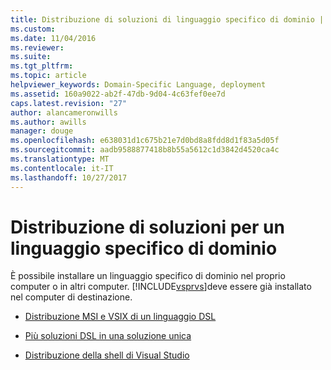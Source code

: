 ```yaml
---
title: Distribuzione di soluzioni di linguaggio specifico di dominio | Documenti Microsoft
ms.custom: 
ms.date: 11/04/2016
ms.reviewer: 
ms.suite: 
ms.tgt_pltfrm: 
ms.topic: article
helpviewer_keywords: Domain-Specific Language, deployment
ms.assetid: 160a9022-ab2f-47db-9d04-4c63fef0ee7d
caps.latest.revision: "27"
author: alancameronwills
ms.author: awills
manager: douge
ms.openlocfilehash: e638031d1c675b21e7d0bd8a8fdd8d1f83a5d05f
ms.sourcegitcommit: aadb9588877418b8b55a5612c1d3842d4520ca4c
ms.translationtype: MT
ms.contentlocale: it-IT
ms.lasthandoff: 10/27/2017
---
```

# <a name="deploying-domain-specific-language-solutions"></a>Distribuzione di soluzioni per un linguaggio specifico di dominio
È possibile installare un linguaggio specifico di dominio nel proprio computer o in altri computer. [!INCLUDE[vsprvs](../code-quality/includes/vsprvs_md.md)]deve essere già installato nel computer di destinazione.  
  
-   [Distribuzione MSI e VSIX di un linguaggio DSL](../modeling/msi-and-vsix-deployment-of-a-dsl.md)  
  
-   [Più soluzioni DSL in una soluzione unica](../modeling/multiple-dsls-in-one-solution.md)  
  
-   [Distribuzione della shell di Visual Studio](../modeling/vs-shell-deployment.md)